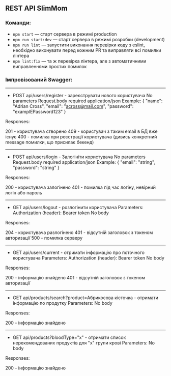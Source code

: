 ## REST API SlimMom

### Команди:

- `npm start` &mdash; старт сервера в режимі production
- `npm run start:dev` &mdash; старт сервера в режимі розробки (development)
- `npm run lint` &mdash; запустити виконання перевірки коду з eslint, необхідно виконувати перед кожним PR та виправляти всі помилки лінтера
- `npm lint:fix` &mdash; та ж перевірка лінтера, але з автоматичними виправленнями простих помилок

### Імпровізований Swagger:

---

- POST api/users/register - зареєструвати нового користувача
  No parameters
  Request.body required application/json
  Example:
  {
  "name": "Adrian Cross",
  "email": "across@mail.com",
  "password": "examplEPassword123"
  }

Responses:

201 - користувача створено
409 - користувач з таким email в БД вже існує
400 - помилка при реєстрації користувача (дивись конкретний message помилки, що присилає бекенд)

---

- POST api/users/login - Залогініти користувача
  No parameters
  Request.body required application/json
  Example:
  {
  "email": "string",
  "password": "string"
  }

Responses:

200 - користувача залогінено
401 - помилка під час логіну, невірний логін або пароль

---

- GET api/users/logout - розлогінити користувача
  Parameters:
  Authorization (header): Bearer token
  No body

Responses:

204 - користувача разлогінено
401 - відсутній заголовок з токеном авторизації
500 - помилка серверу

---

- GET api/users/current - отримати інформацію про поточного користувача
  Parameters:
  Authorization (header): Bearer token
  No body

Responses:

200 - інформацію знайдено
401 - відсутній заголовок з токеном авторизації

---

- GET api/products/search?product=Абрикосова кісточка - отримати інформацію по продутку
  Parameters:
  No body

Responses:

200 - інформацію знайдено

---

- GET api/products?bloodType="x" - отримати список нерекомендованих продуктів для "х" групи крові
  Parameters:
  No body

Responses:

200 - інформацію знайдено
